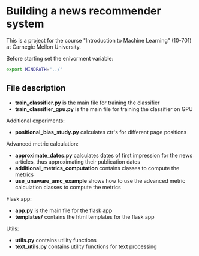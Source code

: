 # Building a news recommender system

This is a project for the course "Introduction to Machine Learning" (10-701) at Carnegie Mellon University.

Before starting set the enivorment variable:
```bash
export MINDPATH="../"
```

## File description

- **train_classifier.py** is the main file for training the classifier
- **train_classifier_gpu.py** is the main file for training the classifier on GPU

Additional experiments:
- **positional_bias_study.py** calculates ctr's for different page positions

Advanced metric calculation:
- **approximate_dates.py** calculates dates of first impression for the news articles, thus approximating their publication dates
- **additional_metrics_computation** contains classes to compute the metrics
- **use_unaware_amc_example** shows how to use the advanced metric calculation classes to compute the metrics

Flask app:
- **app.py** is the main file for the flask app
- **templates/** contains the html templates for the flask app

Utils:
- **utils.py** contains utility functions
- **text_utils.py** contains utility functions for text processing